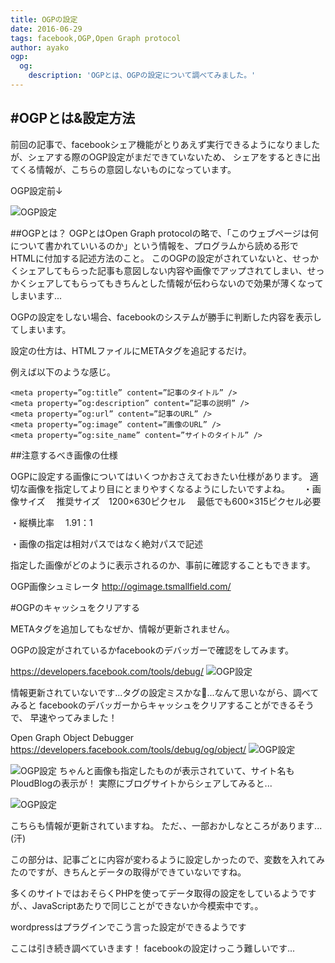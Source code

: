 ```yaml
---
title: OGPの設定
date: 2016-06-29
tags: facebook,OGP,Open Graph protocol
author: ayako
ogp:
  og:
    description: 'OGPとは、OGPの設定について調べてみました。'
---
```


#OGPとは&設定方法
---
前回の記事で、facebookシェア機能がとりあえず実行できるようになりましたが、シェアする際のOGP設定がまだできていないため、
シェアをするときに出てくる情報が、こちらの意図しないものになっています。

OGP設定前↓

![OGP設定](./2016/0629_facebookSARE_2/OGP_1.png)


##OGPとは？
OGPとはOpen Graph protocolの略で、「このウェブページは何について書かれていいるのか」という情報を、プログラムから読める形で HTMLに付加する記述方法のこと。
このOGPの設定がされていないと、せっかくシェアしてもらった記事も意図しない内容や画像でアップされてしまい、せっかくシェアしてもらってもきちんとした情報が伝わらないので効果が薄くなってしまいます...

OGPの設定をしない場合、facebookのシステムが勝手に判断した内容を表示してしまいます。

設定の仕方は、HTMLファイルにMETAタグを追記するだけ。

例えば以下のような感じ。

```
<meta property=”og:title” content=”記事のタイトル” />
<meta property=”og:description” content=”記事の説明” />
<meta property=”og:url” content=”記事のURL” />
<meta property=”og:image” content=”画像のURL” />
<meta property=”og:site_name” content=”サイトのタイトル” />
```

##注意するべき画像の仕様

OGPに設定する画像についてはいくつかおさえておきたい仕様があります。
適切な画像を指定してより目にとまりやすくなるようにしたいですよね。
　
・画像サイズ
　推奨サイズ　1200×630ピクセル
　最低でも600×315ピクセル必要

・縦横比率
　1.91：1

・画像の指定は相対パスではなく絶対パスで記述


指定した画像がどのように表示されるのか、事前に確認することもできます。

OGP画像シュミレータ
http://ogimage.tsmallfield.com/


#OGPのキャッシュをクリアする

METAタグを追加してもなぜか、情報が更新されません。

OGPの設定がされているかfacebookのデバッガーで確認をしてみます。

https://developers.facebook.com/tools/debug/
![OGP設定](./2016/0629_facebookSARE_2/OGP_2.png)

情報更新されていないです...タグの設定ミスかな...なんて思いながら、調べてみると
facebookのデバッガーからキャッシュをクリアすることができるそうで、
早速やってみました！

Open Graph Object Debugger
https://developers.facebook.com/tools/debug/og/object/
![OGP設定](./2016/0629_facebookSARE_2/OGP_3.png)

![OGP設定](./2016/0629_facebookSARE_2/OGP_5.png)
ちゃんと画像も指定したものが表示されていて、サイト名もPloudBlogの表示が！
実際にブログサイトからシェアしてみると...

![OGP設定](./2016/0629_facebookSARE_2/OGP_4.png)

こちらも情報が更新されていますね。
ただ、、一部おかしなところがあります...(汗)

この部分は、記事ごとに内容が変わるように設定しかったので、変数を入れてみたのですが、きちんとデータの取得ができていないですね。

多くのサイトではおそらくPHPを使ってデータ取得の設定をしているようですが、、JavaScriptあたりで同じことができないか今模索中です。。

wordpressはプラグインでこう言った設定ができるようです

ここは引き続き調べていきます！
facebookの設定けっこう難しいです...


